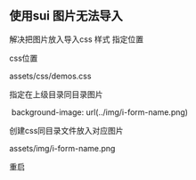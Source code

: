 ##	使用sui 图片无法导入

解决把图片放入导入css 样式 指定位置 

css位置

assets/css/demos.css 

指定在上级目录同目录图片

​    background-image: url(../img/i-form-name.png) 

创建css同目录文件放入对应图片

assets/img/i-form-name.png

重启